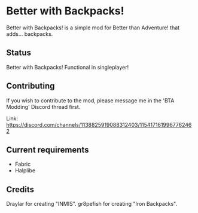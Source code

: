 # Better with Backpacks!

Better with Backpacks! is a simple mod for Better than Adventure! that adds... backpacks.

## Status

Better with Backpacks! Functional in singleplayer!

## Contributing

If you wish to contribute to the mod, please message me in the 'BTA Modding' Discord thread first.

Link: https://discord.com/channels/1138825919088312403/1154171619967762462

## Current requirements

- Fabric
- Halplibe

## Credits

Draylar for creating "INMIS".
gr8pefish for creating "Iron Backpacks".
